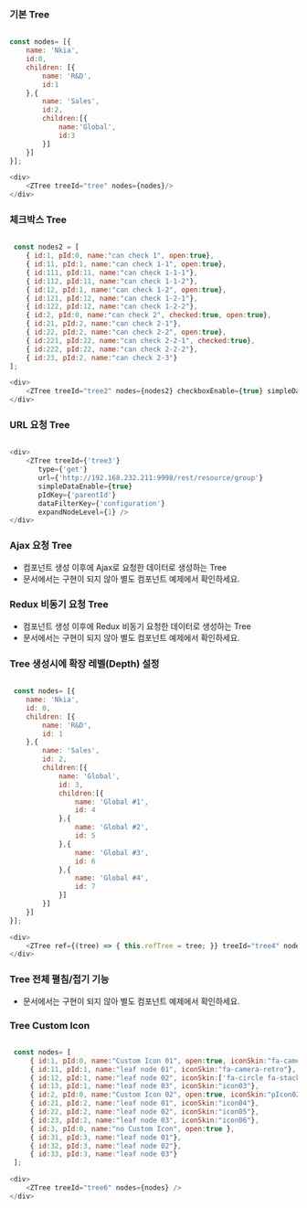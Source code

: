 ### 기본 Tree

```js

const nodes= [{
    name: 'Nkia',
    id:0,
    children: [{
        name: 'R&D',
        id:1
    },{
        name: 'Sales',
        id:2,
        children:[{
            name:'Global',
            id:3
        }]
    }]
}];

<div>
    <ZTree treeId="tree" nodes={nodes}/>
</div>

```

### 체크박스 Tree

```js

 const nodes2 = [
    { id:1, pId:0, name:"can check 1", open:true},
    { id:11, pId:1, name:"can check 1-1", open:true},
    { id:111, pId:11, name:"can check 1-1-1"},
    { id:112, pId:11, name:"can check 1-1-2"},
    { id:12, pId:1, name:"can check 1-2", open:true},
    { id:121, pId:12, name:"can check 1-2-1"},
    { id:122, pId:12, name:"can check 1-2-2"},
    { id:2, pId:0, name:"can check 2", checked:true, open:true},
    { id:21, pId:2, name:"can check 2-1"},
    { id:22, pId:2, name:"can check 2-2", open:true},
    { id:221, pId:22, name:"can check 2-2-1", checked:true},
    { id:222, pId:22, name:"can check 2-2-2"},
    { id:23, pId:2, name:"can check 2-3"}
];

<div>
    <ZTree treeId="tree2" nodes={nodes2} checkboxEnable={true} simpleDataEnable={true} />
</div>


```

### URL 요청 Tree

```js

<div>
    <ZTree treeId={'tree3'}
       type={'get'}
       url={'http://192.168.232.211:9998/rest/resource/group'}
       simpleDataEnable={true}
       pIdKey={'parentId'}
       dataFilterKey={'configuration'}
       expandNodeLevel={1} />
</div>

```

### Ajax 요청 Tree
- 컴포넌트 생성 이후에 Ajax로 요청한 데이터로 생성하는 Tree
- 문서에서는 구현이 되지 않아 별도 컴포넌트 예제에서 확인하세요.

### Redux 비동기 요청 Tree
- 컴포넌트 생성 이후에 Redux 비동기 요청한 데이터로 생성하는 Tree
- 문서에서는 구현이 되지 않아 별도 컴포넌트 예제에서 확인하세요.

### Tree 생성시에 확장 레벨(Depth) 설정 

```js

 const nodes= [{
    name: 'Nkia',
    id: 0,
    children: [{
        name: 'R&D',
        id: 1
    },{
        name: 'Sales',
        id: 2,
        children:[{
            name: 'Global',
            id: 3,
            children:[{
                name: 'Global #1',
                id: 4
            },{
                name: 'Global #2',
                id: 5
            },{
                name: 'Global #3',
                id: 6
            },{
                name: 'Global #4',
                id: 7
            }]
        }]
    }]
}];

<div>
    <ZTree ref={(tree) => { this.refTree = tree; }} treeId="tree4" nodes={nodes} expandNodeLevel={2} />
</div>

```

### Tree 전체 펼침/접기 기능                                                                                                                                                                                                                                                                                                                                                                                                                                                                                                                                                                                                                                                                                                                                                                                            
- 문서에서는 구현이 되지 않아 별도 컴포넌트 예제에서 확인하세요.

### Tree Custom Icon

```js

 const nodes= [
     { id:1, pId:0, name:"Custom Icon 01", open:true, iconSkin:"fa-camera-retro"},
     { id:11, pId:1, name:"leaf node 01", iconSkin:"fa-camera-retro"},
     { id:12, pId:1, name:"leaf node 02", iconSkin:['fa-circle fa-stack-1x', 'fa-flag fa-stack-1x']},
     { id:13, pId:1, name:"leaf node 03", iconSkin:"icon03"},
     { id:2, pId:0, name:"Custom Icon 02", open:true, iconSkin:"pIcon02"},
     { id:21, pId:2, name:"leaf node 01", iconSkin:"icon04"},
     { id:22, pId:2, name:"leaf node 02", iconSkin:"icon05"},
     { id:23, pId:2, name:"leaf node 03", iconSkin:"icon06"},
     { id:3, pId:0, name:"no Custom Icon", open:true },
     { id:31, pId:3, name:"leaf node 01"},
     { id:32, pId:3, name:"leaf node 02"},
     { id:33, pId:3, name:"leaf node 03"}
 ];

<div>
    <ZTree treeId="tree6" nodes={nodes} />
</div>

```
